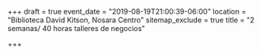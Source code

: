 +++
draft = true
event_date = "2019-08-19T21:00:39-06:00"
location = "Biblioteca David Kitson, Nosara Centro"
sitemap_exclude = true
title = "2 semanas/ 40 horas talleres de negocios"

+++

